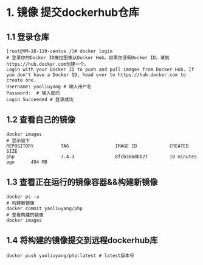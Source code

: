 # 1. 镜像 提交dockerhub仓库

## 1.1 登录仓库

```shell
[root@VM-28-119-centos /]# docker login
# 登录你的Docker ID推拉图像从Docker Hub。如果你没有Docker ID，请到https://hub.docker.com创建一个。
Login with your Docker ID to push and pull images from Docker Hub. If you don't have a Docker ID, head over to https://hub.docker.com to create one.
Username: yaoliuyang # 输入用户名
Password:  # 输入密码
Login Succeeded # 登录成功
```

## 1.2   查看自己的镜像

```shell
docker images
# 显示如下
REPOSITORY          TAG                 IMAGE ID            CREATED             SIZE
php                 7.4.3               8fcb3668bb27        10 minutes ago      494 MB
```

## 1.3 查看正在运行的镜像容器&&构建新镜像

```shell
docker ps -a 
# 构建新镜像		
docker commit yaoliuyang/php
# 查看构建的镜像
docker images
```

## 1.4 将构建的镜像提交到远程dockerhub库

```shell
docker push yaoliuyang/php:latest # latest版本号
```

